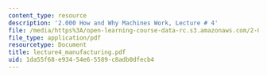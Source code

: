 ```yaml
---
content_type: resource
description: '2.000 How and Why Machines Work, Lecture # 4'
file: /media/https%3A/open-learning-course-data-rc.s3.amazonaws.com/2-000-how-and-why-machines-work-spring-2002/1da55f68e93454e65589c8adb0dfecb4_lecture4_manufacturing.pdf
file_type: application/pdf
resourcetype: Document
title: lecture4_manufacturing.pdf
uid: 1da55f68-e934-54e6-5589-c8adb0dfecb4
---
```


